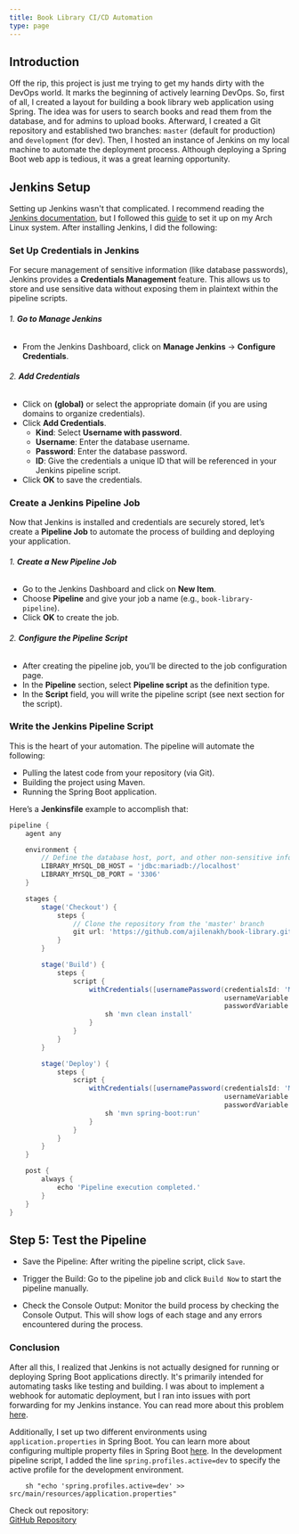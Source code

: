 ```yaml
---
title: Book Library CI/CD Automation
type: page
---
```


## Introduction

Off the rip, this project is just me trying to get my hands dirty with the DevOps world. It marks the beginning of actively learning DevOps. So, first of all, I created a layout for building a book library web application using Spring. The idea was for users to search books and read them from the database, and for admins to upload books. Afterward, I created a Git repository and established two branches: `master` (default for production) and `development` (for dev). Then, I hosted an instance of Jenkins on my local machine to automate the deployment process. Although deploying a Spring Boot web app is tedious, it was a great learning opportunity.

## Jenkins Setup

Setting up Jenkins wasn't that complicated. I recommend reading the [Jenkins documentation](https://www.jenkins.io/doc/), but I followed this [guide](https://www.atlantic.net/dedicated-server-hosting/how-to-install-jenkins-on-arch-linux/) to set it up on my Arch Linux system. After installing Jenkins, I did the following:

### Set Up Credentials in Jenkins

For secure management of sensitive information (like database passwords), Jenkins provides a **Credentials Management** feature. This allows us to store and use sensitive data without exposing them in plaintext within the pipeline scripts.

###### 1. **Go to Manage Jenkins**
- From the Jenkins Dashboard, click on **Manage Jenkins** → **Configure Credentials**.

###### 2. **Add Credentials**
- Click on **(global)** or select the appropriate domain (if you are using domains to organize credentials).
- Click **Add Credentials**.
  - **Kind**: Select **Username with password**.
  - **Username**: Enter the database username.
  - **Password**: Enter the database password.
  - **ID**: Give the credentials a unique ID that will be referenced in your Jenkins pipeline script.
- Click **OK** to save the credentials.

### Create a Jenkins Pipeline Job

Now that Jenkins is installed and credentials are securely stored, let’s create a **Pipeline Job** to automate the process of building and deploying your application.

###### 1. **Create a New Pipeline Job**
- Go to the Jenkins Dashboard and click on **New Item**.
- Choose **Pipeline** and give your job a name (e.g., `book-library-pipeline`).
- Click **OK** to create the job.

###### 2. **Configure the Pipeline Script**
- After creating the pipeline job, you’ll be directed to the job configuration page.
- In the **Pipeline** section, select **Pipeline script** as the definition type.
- In the **Script** field, you will write the pipeline script (see next section for the script).

### Write the Jenkins Pipeline Script

This is the heart of your automation. The pipeline will automate the following:
- Pulling the latest code from your repository (via Git).
- Building the project using Maven.
- Running the Spring Boot application.

Here’s a **Jenkinsfile** example to accomplish that:

```groovy
pipeline {
    agent any

    environment {
        // Define the database host, port, and other non-sensitive info
        LIBRARY_MYSQL_DB_HOST = 'jdbc:mariadb://localhost'
        LIBRARY_MYSQL_DB_PORT = '3306'
    }

    stages {
        stage('Checkout') {
            steps {
                // Clone the repository from the 'master' branch
                git url: 'https://github.com/ajilenakh/book-library.git', branch: 'master'
            }
        }

        stage('Build') {
            steps {
                script {
                    withCredentials([usernamePassword(credentialsId: 'MYSQL_DB_CREDENTIALS', 
                                                      usernameVariable: 'LIBRARY_MYSQL_DB_USERNAME', 
                                                      passwordVariable: 'LIBRARY_MYSQL_DB_PASSWORD')]) {
                        sh 'mvn clean install'
                    }
                }
            }
        }

        stage('Deploy') {
            steps {
                script {
                    withCredentials([usernamePassword(credentialsId: 'MYSQL_DB_CREDENTIALS', 
                                                      usernameVariable: 'LIBRARY_MYSQL_DB_USERNAME', 
                                                      passwordVariable: 'LIBRARY_MYSQL_DB_PASSWORD')]) {
                        sh 'mvn spring-boot:run'
                    }
                }
            }
        }
    }

    post {
        always {
            echo 'Pipeline execution completed.'
        }
    }
}
```
## Step 5: Test the Pipeline

- Save the Pipeline: After writing the pipeline script, click `Save`.

- Trigger the Build: Go to the pipeline job and click `Build Now` to start the pipeline manually.

- Check the Console Output: Monitor the build process by checking the Console  Output. This will show logs of each stage and any errors encountered during the process.


### Conclusion

After all this, I realized that Jenkins is not actually designed for running or deploying Spring Boot applications directly. It's primarily intended for automating tasks like testing and building. I was about to implement a webhook for automatic deployment, but I ran into issues with port forwarding for my Jenkins instance. You can read more about this problem [here](https://community.jenkins.io/t/in-progress-infinite-loop-while-run-spring-boot/18289).

Additionally, I set up two different environments using `application.properties` in Spring Boot. You can learn more about configuring multiple property files in Spring Boot [here](https://codesarray.com/view/Multiple-application-properties-file-in-spring-boot). In the development pipeline script, I added the line `spring.profiles.active=dev` to specify the active profile for the development environment.

```grovvy
    sh "echo 'spring.profiles.active=dev' >> src/main/resources/application.properties"
```

Check out repository:  
[GitHub Repository](https://github.com/ajilenakh/book-library.git)